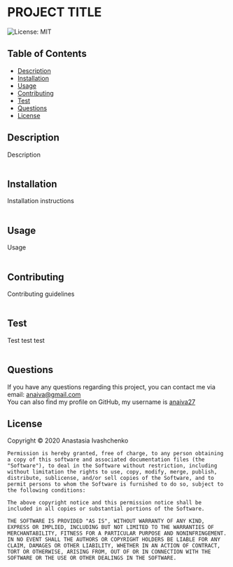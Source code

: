 # PROJECT TITLE
  ![License: MIT](https://img.shields.io/badge/License-MIT-yellow.svg)

## Table of Contents
  * [Description](#Description)
  * [Installation](#Installation)
  * [Usage](#Usage)
  * [Contributing](#Contributing)
  * [Test](#Test)
  * [Questions](#Questions)
  * [License](#License)


## Description  

Description
<br><br> 

## Installation

Installation instructions
<br><br>

## Usage 

Usage
<br><br>

## Contributing

Contributing guidelines
<br><br> 

## Test

Test test test
<br><br>

## Questions
If you have any questions regarding this project, you can contact me via email: [anaiva@gmail.com](mailto:anaiva@gmail.com) 
<br>
You can also find my profile on GitHub, my username is [anaiva27](https://github.com/anaiva27) 
<br>

## License
Copyright © 2020 Anastasia Ivashchenko

    Permission is hereby granted, free of charge, to any person obtaining a copy of this software and associated documentation files (the "Software"), to deal in the Software without restriction, including without limitation the rights to use, copy, modify, merge, publish, distribute, sublicense, and/or sell copies of the Software, and to permit persons to whom the Software is furnished to do so, subject to the following conditions:
    
    The above copyright notice and this permission notice shall be included in all copies or substantial portions of the Software.
    
    THE SOFTWARE IS PROVIDED "AS IS", WITHOUT WARRANTY OF ANY KIND, EXPRESS OR IMPLIED, INCLUDING BUT NOT LIMITED TO THE WARRANTIES OF MERCHANTABILITY, FITNESS FOR A PARTICULAR PURPOSE AND NONINFRINGEMENT. IN NO EVENT SHALL THE AUTHORS OR COPYRIGHT HOLDERS BE LIABLE FOR ANY CLAIM, DAMAGES OR OTHER LIABILITY, WHETHER IN AN ACTION OF CONTRACT, TORT OR OTHERWISE, ARISING FROM, OUT OF OR IN CONNECTION WITH THE SOFTWARE OR THE USE OR OTHER DEALINGS IN THE SOFTWARE.
    
    
